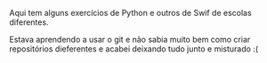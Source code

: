 Aqui tem alguns exercícios de Python e outros de Swif de escolas diferentes.

Estava aprendendo a usar o git e não sabia muito bem como criar repositórios dieferentes e acabei deixando tudo junto e misturado :( 
